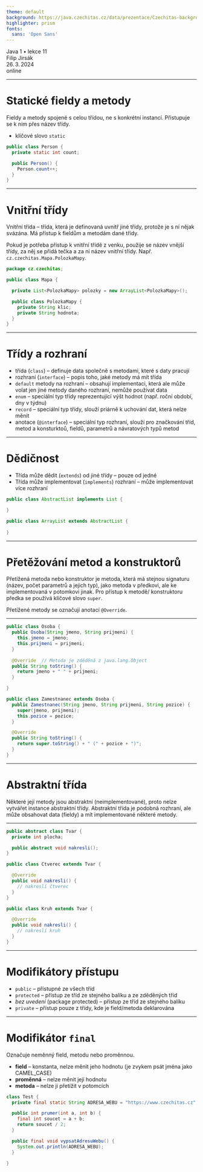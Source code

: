 ```yaml
---
theme: default
background: https://java.czechitas.cz/data/prezentace/Czechitas-background.jpg
highlighter: prism
fonts:
  sans: 'Open Sans'
---
```


<div class="white flex flex-col mt-48 text-2xl font-light gap-2">
    <div class="font-bold text-6xl">Java 1 • lekce 11</div>
    <div>Filip Jirsák</div>
    <div>26. 3. 2024</div>
    <div>online</div>
</div>

---

# Statické fieldy a metody

Fieldy a metody spojené s celou třídou, ne s konkrétní instancí. Přistupuje se k
nim přes název třídy.

- klíčové slovo `static`

```java
public class Person {
  private static int count;

  public Person() {
    Person.count++;
  }
}
```

---

# Vnitřní třídy

Vnitřní třída – třída, která je definovaná uvnitř jiné třídy, protože je s ní
nějak svázána. Má přístup k fieldům a metodám dané třídy.

Pokud je potřeba přístup k vnitřní třídě z venku, použije se název vnější třídy,
za něj se přidá tečka a za ni název vnitřní třídy. Např.
`cz.czechitas.Mapa.PolozkaMapy`.

```java
package cz.czechitas;

public class Mapa {

  private List<PolozkaMapy> polozky = new ArrayList<PolozkaMapy>();

  public class PolozkaMapy {
    private String klic;
    private String hodnota;
  }
}
```

---

# Třídy a rozhraní

- třída (`class`) – definuje data společně s metodami, které s daty pracují
- rozhraní (`interface`) – popis toho, jaké metody má mít třída
- `default` metody na rozhraní – obsahují implementaci, která ale může volat jen
  jiné metody daného rozhraní, nemůže používat data
- `enum` – speciální typ třídy reprezentující výšt hodnot (např. roční období,
  dny v týdnu)
- `record` – speciální typ třídy, slouží priárně k uchování dat, která nelze
  měnit
- anotace (`@interface`) – speciální typ rozhraní, slouží pro značkování tříd,
  metod a konsturktoů, fieldů, parametrů a návratových typů metod

---

# Dědičnost

- Třída může dědit (`extends`) od jiné třídy – pouze od jedné
- Třída může implementovat (`implements`) rozhraní – může implementovat více
  rozhraní

```java
public class AbstractList implements List {

}

public class ArrayList extends AbstractList {
 
}
```

---

# Přetěžování metod a konstruktorů

Přetížená metoda nebo konstruktor je metoda, která má stejnou signaturu (název,
počet parametrů a jejich typ), jako metoda v předkovi, ale ke implementovaná v
potomkovi jinak. Pro přístup k metodě/ konstruktoru předka se používá klíčové
slovo `super`.

Přetížené metody se označují anotací `@Override`.

---

```java
public class Osoba {
  public Osoba(String jmeno, String prijmeni) {
    this.jmeno = jmeno;
    this.prijmeni = prijmeni;
  }
  
  @Override  // Metoda je zděděná z java.lang.Object
  public String toString() {
    return jmeno + " " + prijmeni;
  }

}

public class Zamestnanec extends Osoba {
  public Zamestnanec(String jmeno, String prijmeni, String pozice) {
    super(jmeno, prijmeni);
    this.pozice = pozice;
  }

  @Override
  public String toString() {
    return super.toString() + " (" + pozice + ")";
  }
}
```

---

# Abstraktní třída

Některé její metody jsou abstraktní (neimplementované), proto nelze vytvářet
instance abstraktní třídy. Abstraktní třída je podobná rozhraní, ale může
obsahovat data (fieldy) a mít implementované některé metody.

---

```java
public abstract class Tvar {
  private int plocha;

  public abstract void nakresli();
}

public class Ctverec extends Tvar {

  @Override
  public void nakresli() {
    // nakreslí čtverec
  }
}

public class Kruh extends Tvar {

  @Override
  public void nakresli() {
    // nakreslí kruh
  }
}
```

---

# Modifikátory přístupu

- `public` – přístupné ze všech tříd
- `protected` – přístup ze tříd ze stejného balíku a ze zděděných tříd
- _bez uvedení_ (package protected) – přístup ze tříd ze stejného balíku
- `private` – přístup pouze z třídy, kde je field/metoda deklarována

---

# Modifikátor `final`

Označuje neměnný field, metodu nebo proměnnou.

- **field** – konstanta, nelze měnit jeho hodnotu (je zvykem psát jména jako
  CAMEL_CASE)
- **proměnná** – nelze měnit její hodnotu
- **metoda** – nelze ji přetížit v potomcích

```java
class Test {
  private final static String ADRESA_WEBU = "https://www.czechitas.cz";

  public int prumer(int a, int b) {
    final int soucet = a + b;
    return soucet / 2;
  }

  public final void vypsatAdresuWebu() {
    System.out.println(ADRESA_WEBU);
  }

}
```
